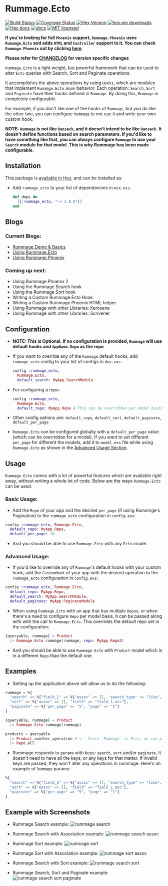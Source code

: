 # Rummage.Ecto

[![Build Status](https://travis-ci.org/aditya7iyengar/rummage_ecto.svg?branch=master)](https://travis-ci.org/aditya7iyengar/rummage_ecto)
[![Coverage Status](https://coveralls.io/repos/github/aditya7iyengar/rummage_ecto/badge.svg?branch=master)](https://coveralls.io/github/aditya7iyengar/rummage_ecto?branch=master)
[![Hex Version](http://img.shields.io/hexpm/v/rummage_ecto.svg?style=flat)](https://hex.pm/packages/rummage_ecto)
[![hex.pm downloads](https://img.shields.io/hexpm/dt/rummage_ecto.svg)](https://hex.pm/packages/rummage_ecto)
[![Hex docs](http://img.shields.io/badge/hex.pm-docs-green.svg?style=flat)](https://hexdocs.pm/rummage_ecto)
[![docs](https://inch-ci.org/github/aditya7iyengar/rummage_ecto.svg)](http://inch-ci.org/github/aditya7iyengar/rummage_ecto)
[![MIT licensed](https://img.shields.io/badge/license-MIT-blue.svg)](https://raw.githubusercontent.com/aditya7iyengar/rummage_ecto/master/LICENSE)

**If you're looking for full `Phoenix` support, `Rummage.Phoenix` uses `Rumamge.Ecto` and adds `HTML` and `Controller` support
to it. You can check `Rummage.Phoenix` out by clicking [here](https://github.com/aditya7iyengar/rummage_phoenix)**

**Please refer for [CHANGELOG](CHANGELOG.md) for version specific changes**

`Rummage.Ecto` is a light weight, but powerful framework that can be used to alter `Ecto` queries with Search, Sort and Paginate operations.

It accomplishes the above operations by using `Hooks`, which are modules that implement `Rumamge.Ecto.Hook` behavior.
Each operation: `Search`, `Sort` and `Paginate` have their hooks defined in `Rummage`. By doing this, `Rummage` is completely
configurable.

For example, if you don't like one of the hooks of `Rummage`, but you do like the other two, you can configure `Rummage` to not use it and write your own custom
hook.

**NOTE: `Rummage` is not like `Ransack`, and it doesn't intend to be like `Ransack`. It doesn't define functions based on search parameters.
If you'd like to have something like that, you can always configure `Rummage` to use your `Search` module for that model. This
is why Rummage has been made configurable.**

## Installation

This package is [available in Hex](https://hexdocs.pm/rummage_ecto/), and can be installed as:

  - Add `rummage_ecto` to your list of dependencies in `mix.exs`:

    ```elixir
    def deps do
      [{:rummage_ecto, "~> 1.0.0"}]
    end
    ```

## Blogs

### Current Blogs:

  - [Rummage Demo & Basics](https://medium.com/@aditya7iyengar/searching-sorting-and-pagination-in-elixir-phoenix-with-rummage-part-1-933106ec50ca#.der0yrnvq)
  - [Using Rummage.Ecto](https://medium.com/@aditya7iyengar/searching-sorting-and-pagination-in-elixir-phoenix-with-rummage-part-2-8e36558984c2#.vviioi5ia)
  - [Using Rummage.Phoenix](https://medium.com/@aditya7iyengar/searching-sorting-and-pagination-in-elixir-phoenix-with-rummage-part-3-7cf5023bc226#.q08478ud2)

### Coming up next:

  - Using Rummage.Phoenix 2
  - Using the Rummage Search hook
  - Using the Rummage Sort hook
  - Writing a Custom Rummage.Ecto Hook
  - Writing a Custom Rummage.Phoenix HTML helper
  - Using Rummage with other Libraries: Kerosene
  - Using Rummage with other Libraries: Scrivener

## Configuration

  - **NOTE: This is Optional. If no configuration is provided, `Rummage` will use default hooks and `AppName.Repo` as the repo**
  - If you want to override any of the `Rummage` default hooks,
    add `rummage_ecto` config to your list of configs in `dev.exs`:

    ```elixir
    config :rummage_ecto,
      Rummage.Ecto,
      default_search: MyApp.SearchModule
    ```

  - For configuring a repo:

    ```elixir
    config :rummage_ecto,
      Rummage.Ecto,
      default_repo: MyApp.Repo # This can be overridden per model basis, if need be.
    ```

  - Other config options are: `default_repo`, `default_sort`, `default_paginate`, `default_per_page`

  - `Rumamge.Ecto` can be configured globally with a `default_per_page` value (which can be overridden for a model).
    If you want to set different `per_page` for different the models, add it to `model.exs` file while using `Rummage.Ecto`
    as shown in the [Advanced Usage Section](#advanced-usage).


## Usage

`Rummage.Ecto` comes with a lot of powerful features which are available right away, without writing a whole lot of code.
Below are the ways `Rummage.Ecto` can be used:

### Basic Usage:

  - Add the `Repo` of your app and the desired `per_page` (if using Rumamge's Pagination) to the `rummage_ecto` configuration in `config.exs`:

  ```elixir
  config :rummage_ecto, Rummage.Ecto,
    default_repo: MyApp.Repo,
    default_per_page: 10
  ```

  - And you should be able to use `Rummage.Ecto` with any `Ecto` model.

### Advanced Usage:

  - If you'd like to override any of `Rummage`'s default hooks with your custom hook, add the `CustomHook` of your app with the desired operation to the
  `rummage_ecto` configuration in `config.exs`:

  ```elixir
  config :rummage_ecto, Rummage.Ecto,
    default_repo: MyApp.Repo,
    default_search: MyApp.SearchModule,
    default_paginate: MyApp.PaginateModule
  ```

  - When using `Rummage.Ecto` with an app that has multiple `Repo`s, or when there's a need to configure `Repo` per model basis, it can be passed along with
  with the call to `Rummage.Ecto`. This overrides the default repo set in the configuration:

  ```elixir
  {queryable, rummage} = Product
    |> Rummage.Ecto.rummage(rummage, repo: MyApp.Repo2)
  ```

  - And you should be able to use `Rummage.Ecto` with `Product` model which is in a different `Repo` than the default one.


## Examples

  - Setting up the application above will allow us to do the following:

  ```elixir
  rummage = %{
    "search" => %{"field_1" => %{"assoc" => [], "search_type" => "like", "search_term" => "field_!"}},
    "sort" => %{"assoc" => [], "field" => "field_1.asc"},
    "paginate" => %{"per_page" => "5", "page" => "1"}
  }

  {queryable, rummage} = Product
    |> Rummage.Ecto.rummage(rummage)

  products = queryable
    |> Product.another_operation # <-- Since `Rummage` is Ecto, we can pipe the result queryable into another queryable operation.
    |> Repo.all
  ```

  - Rummage responds to `params` with keys: `search`, `sort` and/or `paginate`. It doesn't need to have all the keys, or any keys for that matter.
    If invalid keys are passed, they won't alter any operations in rummage. Here's an example of `Rummage` params:

  ```elixir
  %{
    "search" => %{"field_1" => %{"assoc" => [], "search_type" => "like", "search_term" => "field_!"},
    "sort" => %{"assoc" => [], "field" => "field_1.asc"},
    "paginate" => %{"per_page" => "5", "page" => "1"}
  }
  ```

## Example with Screenshots

  - Rummage Search example:
  ![rummage search](src/rummage_search.png)

  - Rummage Search with Association example:
  ![rummage search assoc](src/rummage_search_assoc.png)

  - Rummage Sort example:
  ![rummage sort](src/rummage_sort.png)

  - Rummage Sort with Association example:
  ![rummage sort assoc](src/rummage_sort_assoc.png)

  - Rummage Search with Sort example:
  ![rummage search sort](src/rummage_search_and_sort.png)

  - Rummage Search, Sort and Paginate example:
  ![rummage search sort paginate](src/rummage_search_sort_and_paginate.png)
